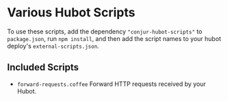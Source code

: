 # Various Hubot Scripts

To use these scripts, add the dependency `"conjur-hubot-scripts"` to
`package.json`, run `npm install`, and then add the script names to your
hubot deploy's `external-scripts.json`.

## Included Scripts
* `forward-requests.coffee` Forward HTTP requests received by your Hubot.

